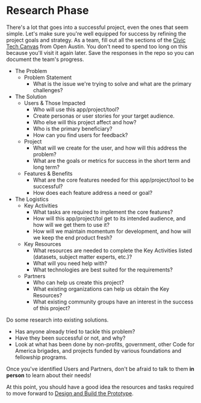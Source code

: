 # Research Phase

There's a lot that goes into a successful project, even the ones that seem simple.  Let's make sure you're well equipped for success by refining the project goals and strategy.  As a team, fill out all the sections of the [Civic Tech Canvas](https://www.open-austin.org/civic-tech-canvas/) from Open Austin.  You don't need to spend too long on this because you'll visit it again later.  Save the responses in the repo so you can document the team's progress.

* The Problem
  * Problem Statement
    * What is the issue we're trying to solve and what are the primary challenges?
* The Solution
  * Users & Those Impacted
    * Who will use this app/project/tool?
    * Create personas or user stories for your target audience.
    * Who else will this project affect and how?
    * Who is the primary beneficiary?
    * How can you find users for feedback?
  * Project
    * What will we create for the user, and how will this address the problem?
    * What are the goals or metrics for success in the short term and long term?
  * Features & Benefits
    * What are the core features needed for this app/project/tool to be successful?
    * How does each feature address a need or goal?
* The Logistics
  * Key Activities
    * What tasks are required to implement the core features?
    * How will this app/project/tol get to its intended audience, and how will we get them to use it?
    * How will we maintain momentum for development, and how will we keep the end product fresh?
  * Key Resources
    * What resources are needed to complete the Key Activities listed (datasets, subject matter experts, etc.)?
    * What will you need help with?
    * What technologies are best suited for the requirements?
  * Partners
    * Who can help us create this project?
    * What existing organizations can help us obtain the Key Resources?
    * What existing community groups have an interest in the success of this project?

Do some research into existing solutions.
* Has anyone already tried to tackle this problem?
* Have they been successful or not, and why?
* Look at what has been done by non-profits, government, other Code for America brigades, and projects funded by various foundations and fellowship programs.

Once you've identified Users and Partners, don't be afraid to talk to them **in person** to learn about their needs!

At this point, you should have a good idea the resources and tasks required to move forward to [Design and Build the Prototype](prototype-phase.html).
